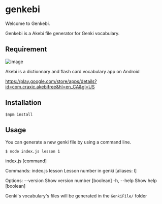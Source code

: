 # genkebi

Welcome to Genkebi.

Genkebi is a Akebi file generator for Genki vocabulary.

## Requirement
![image](https://user-images.githubusercontent.com/1923204/186033993-7e0a2779-f2bd-43f1-b812-98e1b44e19c0.png)

Akebi is a dictionnary and  flash card vocabulary app on Android

https://play.google.com/store/apps/details?id=com.craxic.akebifree&hl=en_CA&gl=US


## Installation

`$npm install`

## Usage

You can generate a new genki file by using a command line.

`$ node index.js lesson 1` 

index.js [command]

Commands:
  index.js lesson <lesson>  Lesson number in genki                  [aliases: l]

Options:
      --version  Show version number                                   [boolean]
  -h, --help     Show help                                             [boolean]


Genki's vocabulary's files will be generated in the `GenkiFile/` folder
